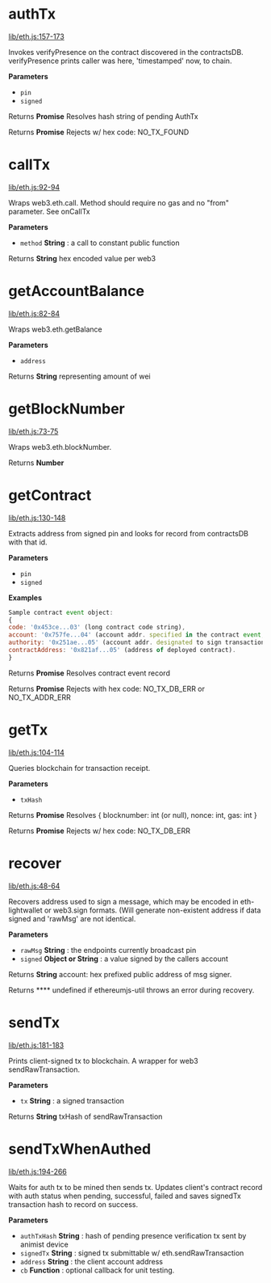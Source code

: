 # authTx

[lib/eth.js:157-173](https://github.com/animist-io/whale-island/blob/acd713dfaf210f6755980684661b173810d816a8/lib/eth.js#L157-L173 "Source code on GitHub")

Invokes verifyPresence on the contract discovered in the contractsDB. 
verifyPresence prints caller was here, 'timestamped' now, to chain.

**Parameters**

-   `pin`  
-   `signed`  

Returns **Promise** Resolves hash string of pending AuthTx

Returns **Promise** Rejects w/ hex code: NO_TX_FOUND

# callTx

[lib/eth.js:92-94](https://github.com/animist-io/whale-island/blob/acd713dfaf210f6755980684661b173810d816a8/lib/eth.js#L92-L94 "Source code on GitHub")

Wraps web3.eth.call. Method should require no gas and no "from" parameter. See onCallTx

**Parameters**

-   `method` **String** : a call to constant public function

Returns **String** hex encoded value per web3

# getAccountBalance

[lib/eth.js:82-84](https://github.com/animist-io/whale-island/blob/acd713dfaf210f6755980684661b173810d816a8/lib/eth.js#L82-L84 "Source code on GitHub")

Wraps web3.eth.getBalance

**Parameters**

-   `address`  

Returns **String** representing amount of wei

# getBlockNumber

[lib/eth.js:73-75](https://github.com/animist-io/whale-island/blob/acd713dfaf210f6755980684661b173810d816a8/lib/eth.js#L73-L75 "Source code on GitHub")

Wraps web3.eth.blockNumber.

Returns **Number** 

# getContract

[lib/eth.js:130-148](https://github.com/animist-io/whale-island/blob/acd713dfaf210f6755980684661b173810d816a8/lib/eth.js#L130-L148 "Source code on GitHub")

Extracts address from signed pin and looks for record from contractsDB with that id.

**Parameters**

-   `pin`  
-   `signed`  

**Examples**

```javascript
Sample contract event object:    
{
code: '0x453ce...03' (long contract code string), 
account: '0x757fe...04' (account addr. specified in the contract event, should be endpoint caller) 
authority: '0x251ae...05' (account addr. designated to sign transactions for this contract on behalf of caller)
contractAddress: '0x821af...05' (address of deployed contract).
}
```

Returns **Promise** Resolves contract event record

Returns **Promise** Rejects with hex code: NO_TX_DB_ERR or NO_TX_ADDR_ERR

# getTx

[lib/eth.js:104-114](https://github.com/animist-io/whale-island/blob/acd713dfaf210f6755980684661b173810d816a8/lib/eth.js#L104-L114 "Source code on GitHub")

Queries blockchain for transaction receipt.

**Parameters**

-   `txHash`  

Returns **Promise** Resolves { blocknumber: int (or null), nonce: int, gas: int }

Returns **Promise** Rejects w/ hex code: NO_TX_DB_ERR

# recover

[lib/eth.js:48-64](https://github.com/animist-io/whale-island/blob/acd713dfaf210f6755980684661b173810d816a8/lib/eth.js#L48-L64 "Source code on GitHub")

Recovers address used to sign a message, which may be encoded in eth-lightwallet or web3.sign 
formats. (Will generate non-existent address if data signed and 'rawMsg' are not identical.

**Parameters**

-   `rawMsg` **String** : the endpoints currently broadcast pin
-   `signed` **Object or String** : a value signed by the callers account

Returns **String** account: hex prefixed public address of msg signer.

Returns **** undefined if ethereumjs-util throws an error during recovery.

# sendTx

[lib/eth.js:181-183](https://github.com/animist-io/whale-island/blob/acd713dfaf210f6755980684661b173810d816a8/lib/eth.js#L181-L183 "Source code on GitHub")

Prints client-signed tx to blockchain. A wrapper for web3 sendRawTransaction.

**Parameters**

-   `tx` **String** : a signed transaction

Returns **String** txHash of sendRawTransaction

# sendTxWhenAuthed

[lib/eth.js:194-266](https://github.com/animist-io/whale-island/blob/acd713dfaf210f6755980684661b173810d816a8/lib/eth.js#L194-L266 "Source code on GitHub")

Waits for auth tx to be mined then sends tx. Updates client's contract record with auth status when 
pending, successful, failed and saves signedTx transaction hash to record on success.

**Parameters**

-   `authTxHash` **String** : hash of pending presence verification tx sent by animist device
-   `signedTx` **String** : signed tx submittable w/ eth.sendRawTransaction
-   `address` **String** : the client account address
-   `cb` **Function** : optional callback for unit testing.
